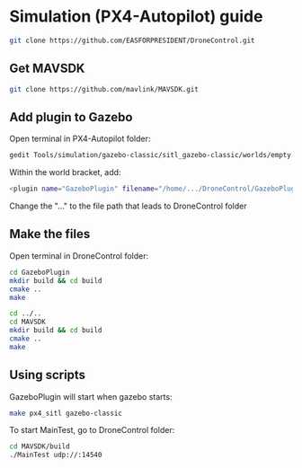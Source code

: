 # Simulation (PX4-Autopilot) guide

```bash
git clone https://github.com/EASFORPRESIDENT/DroneControl.git
```

## Get MAVSDK
```bash
git clone https://github.com/mavlink/MAVSDK.git
```

## Add plugin to Gazebo

Open terminal in PX4-Autopilot folder: 
```bash
gedit Tools/simulation/gazebo-classic/sitl_gazebo-classic/worlds/empty.world
```

Within the world bracket, add:
```bash
<plugin name="GazeboPlugin" filename="/home/.../DroneControl/GazeboPlugin/build/libGazeboPlugin.so"/>
```
Change the "..." to the file path that leads to DroneControl folder

## Make the files

Open terminal in DroneControl folder:
```bash
cd GazeboPlugin
mkdir build && cd build
cmake ..
make

cd ../..
cd MAVSDK
mkdir build && cd build
cmake ..
make
```

## Using scripts

GazeboPlugin will start when gazebo starts:
```bash
make px4_sitl gazebo-classic
```

To start MainTest, go to DroneControl folder:
```bash
cd MAVSDK/build
./MainTest udp://:14540
```
